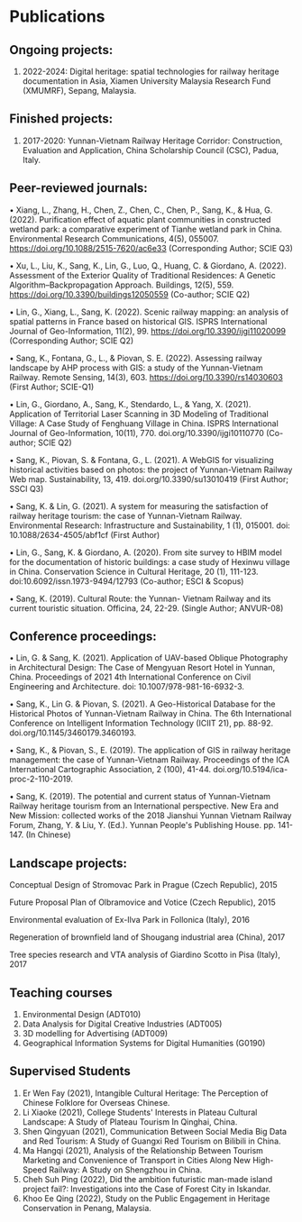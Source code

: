 # Publications

## Ongoing projects:

1. 2022-2024: Digital heritage: spatial technologies for railway heritage documentation in Asia, Xiamen University Malaysia Research Fund (XMUMRF), Sepang, Malaysia.

## Finished projects:

1. 2017-2020: Yunnan-Vietnam Railway Heritage Corridor: Construction, Evaluation and Application, China Scholarship Council (CSC), Padua, Italy.


## Peer-reviewed journals:

•	Xiang, L., Zhang, H., Chen, Z., Chen, C., Chen, P., Sang, K., & Hua, G. (2022). Purification effect of aquatic plant communities in constructed wetland park: a comparative experiment of Tianhe wetland park in China. Environmental Research Communications, 4(5), 055007. https://doi.org/10.1088/2515-7620/ac6e33 (Corresponding Author; SCIE Q3)

•	Xu, L., Liu, K., Sang, K., Lin, G., Luo, Q., Huang, C. & Giordano, A. (2022). Assessment of the Exterior Quality of Traditional Residences: A Genetic Algorithm–Backpropagation Approach. Buildings, 12(5), 559. https://doi.org/10.3390/buildings12050559 (Co-author; SCIE Q2)

•	Lin, G., Xiang, L., Sang, K. (2022). Scenic railway mapping: an analysis of spatial patterns in France based on historical GIS. ISPRS International Journal of Geo-Information, 11(2), 99. https://doi.org/10.3390/ijgi11020099 (Corresponding Author; SCIE Q2)

•	Sang, K., Fontana, G., L., & Piovan, S. E. (2022). Assessing railway landscape by AHP process with GIS: a study of the Yunnan-Vietnam Railway. Remote Sensing, 14(3), 603. https://doi.org/10.3390/rs14030603 (First Author; SCIE-Q1)

•	Lin, G., Giordano, A., Sang, K., Stendardo, L., & Yang, X. (2021). Application of Territorial Laser Scanning in 3D Modeling of Traditional Village: A Case Study of Fenghuang Village in China. ISPRS International Journal of Geo-Information, 10(11), 770. doi.org/10.3390/ijgi10110770 (Co-author; SCIE Q2)

•	Sang, K., Piovan, S. & Fontana, G., L. (2021). A WebGIS for visualizing historical activities based on photos: the project of Yunnan-Vietnam Railway Web map. Sustainability, 13, 419. doi.org/10.3390/su13010419 (First Author; SSCI Q3)

•	Sang, K. & Lin, G. (2021). A system for measuring the satisfaction of railway heritage tourism: the case of Yunnan-Vietnam Railway. Environmental Research: Infrastructure and Sustainability, 1 (1), 015001. doi: 10.1088/2634-4505/abf1cf (First Author)

•	Lin, G., Sang, K. & Giordano, A. (2020). From site survey to HBIM model for the documentation of historic buildings: a case study of Hexinwu village in China. Conservation Science in Cultural Heritage, 20 (1), 111-123.  doi:10.6092/issn.1973-9494/12793 (Co-author; ESCI & Scopus)

•	Sang, K. (2019). Cultural Route: the Yunnan- Vietnam Railway and its current touristic situation. Officina, 24, 22-29. (Single Author; ANVUR-08)


## Conference proceedings:
•	Lin, G. & Sang, K. (2021). Application of UAV-based Oblique Photography in Architectural Design: The Case of Mengyuan Resort Hotel in Yunnan, China.  Proceedings of 2021 4th International Conference on Civil Engineering and Architecture. doi: 10.1007/978-981-16-6932-3.

•	Sang, K., Lin G. & Piovan, S. (2021). A Geo-Historical Database for the Historical Photos of Yunnan-Vietnam Railway in China. The 6th International Conference on Intelligent Information Technology (ICIIT 21), pp. 88-92. doi.org/10.1145/3460179.3460193.

•	Sang, K., & Piovan, S., E. (2019). The application of GIS in railway heritage management: the case of Yunnan-Vietnam Railway. Proceedings of the ICA International Cartographic Association, 2 (100), 41-44.  doi.org/10.5194/ica-proc-2-110-2019.

•	Sang, K. (2019). The potential and current status of Yunnan-Vietnam Railway heritage tourism from an International perspective. New Era and New Mission: collected works of the 2018 Jianshui Yunnan Vietnam Railway Forum, Zhang, Y. & Liu, Y. (Ed.). Yunnan People's Publishing House. pp. 141-147. (In Chinese)



## Landscape projects:

Conceptual Design of Stromovac Park in Prague (Czech Republic), 2015

Future Proposal Plan of Olbramovice and Votice (Czech Republic), 2015

Environmental evaluation of Ex-Ilva Park in Follonica (Italy), 2016

Regeneration of brownfield land of Shougang industrial area (China), 2017

Tree species research and VTA analysis of Giardino Scotto in Pisa (Italy), 2017


## Teaching courses
1. Environmental Design (ADT010)
2. Data Analysis for Digital Creative Industries (ADT005)
3. 3D modelling for Advertising (ADT009)
4. Geographical Information Systems for Digital Humanities (G0190)

## Supervised Students
1. Er Wen Fay (2021), Intangible Cultural Heritage: The Perception of Chinese Folklore for Overseas Chinese.
2. Li Xiaoke (2021), College Students' Interests in Plateau Cultural Landscape: A Study of Plateau Tourism In Qinghai, China.
3. Shen Qingyuan (2021), Communication Between Social Media Big Data and Red Tourism: A Study of Guangxi Red Tourism on Bilibili in China.
4. Ma Hangqi (2021), Analysis of the Relationship Between Tourism Marketing and Convenience of Transport in Cities Along New High-Speed Railway: A Study on Shengzhou in China.
5. Cheh Suh Ping (2022), Did the ambition futuristic man-made island project fail?: Investigations into the Case of Forest City in Iskandar.
6. Khoo Ee Qing (2022), Study on the Public Engagement in Heritage Conservation in Penang, Malaysia.
